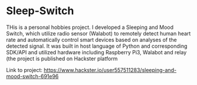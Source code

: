 # Sleep-Switch
THis is a personal hobbies project. I developed a Sleeping and Mood Switch, which utilize radio sensor (Walabot) to remotely detect human heart rate and automatically control smart devices based on analyses of the detected signal. It was built in host language of Python and corresponding SDK/API and utilized hardware including Raspberry Pi3, Walabot and relay (the project is published on Hackster platform

Link to project: https://www.hackster.io/user557511283/sleeping-and-mood-switch-691e96 
